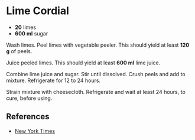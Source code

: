 # Lime Cordial

* **20** limes
* **600 ml** sugar

Wash limes. Peel limes with vegetable peeler. This should yield at least **120
g** of peels.

Juice peeled limes. This should yield at least **600 ml** lime juice.

Combine lime juice and sugar. Stir until dissolved. Crush peels and add to
mixture. Refrigerate for 12 to 24 hours.

Strain mixture with cheesecloth. Refrigerate and wait at least 24 hours, to
cure, before using.

## References

* [New York Times](http://tmagazine.blogs.nytimes.com/2011/05/02/case-study-building-a-better-mixer/)
